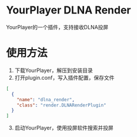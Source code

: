 # YourPlayer DLNA Render
YourPlayer的一个插件，支持接收DLNA投屏

# 使用方法
1. 下载YourPlayer，解压到安装目录
2. 打开plugin.conf，写入插件配置，保存文件
```json
[
  {
    "name": "dlna_render",
    "class": "render.DLNARenderPlugin"
  }
]
```
3. 启动YourPlayer，使用投屏软件搜索并投屏